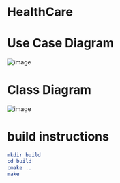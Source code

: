 # HealthCare
# Use Case Diagram
![image](https://github.com/user-attachments/assets/caa464ab-1920-4d76-b2a4-bb3acee0b579)

# Class Diagram
![image](https://github.com/user-attachments/assets/2fd6bc1c-9ee0-43c3-9ef0-f99151abeb57)

# build instructions
```cmake
mkdir build
cd build
cmake ..
make
```
